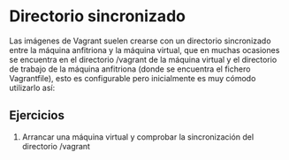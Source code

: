# Directorio sincronizado

Las imágenes de Vagrant suelen crearse con un directorio sincronizado
entre la máquina anfitriona y la máquina virtual, que en muchas
ocasiones se encuentra en el directorio /vagrant de la máquina virtual
y el directorio de trabajo de la máquina anfitriona (donde se
encuentra el fichero Vagrantfile), esto es configurable pero
inicialmente es muy cómodo utilizarlo así:

## Ejercicios

1. Arrancar una máquina virtual y comprobar la sincronización del
   directorio /vagrant
   
   

